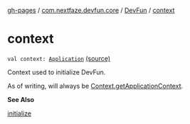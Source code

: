 [gh-pages](../../index.md) / [com.nextfaze.devfun.core](../index.md) / [DevFun](index.md) / [context](./context.md)

# context

`val context: `[`Application`](https://developer.android.com/reference/android/app/Application.html) [(source)](https://github.com/NextFaze/dev-fun/tree/master/devfun/src/main/java/com/nextfaze/devfun/core/DevFun.kt#L196)

Context used to initialize DevFun.

As of writing, will always be [Context.getApplicationContext](https://developer.android.com/reference/android/content/Context.html#getApplicationContext()).

**See Also**

[initialize](initialize.md)

